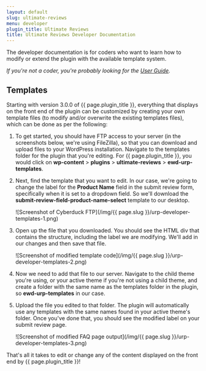 ```yaml
---
layout: default
slug: ultimate-reviews
menu: developer
plugin_title: Ultimate Reviews
title: Ultimate Reviews Developer Documentation
---
```

The developer documentation is for coders who want to learn how to modify or extend the plugin with the available template system<!--, filters and hooks-->.

*If you're not a coder, you're probably looking for the [User Guide](../user).*

## Templates

Starting with version 3.0.0 of {{ page.plugin_title }}, everything that displays on the front end of the plugin can be customized by creating your own template files (to modify and/or overwrite the existing templates files), which can be done as per the following: 

1. To get started, you should have FTP access to your server (in the screenshots below, we're using FileZilla), so that you can download and upload files to your WordPress installation. Navigate to the templates folder for the plugin that you're editing. For {{ page.plugin_title }}, you would click on **wp-content** > **plugins** > **ultimate-reviews** > **ewd-urp-templates**.

2. Next, find the template that you want to edit. In our case, we're going to change the label for the **Product Name** field in the submit review form, specifically when it is set to a dropdown field. So we'll download the **submit-review-field-product-name-select** template to our desktop.

    ![Screenshot of Cyberduck FTP](/img/{{ page.slug }}/urp-developer-templates-1.png)

3. Open up the file that you downloaded. You should see the HTML div that contains the structure, including the label we are modifying. We'll add in our changes and then save that file.

    ![Screenshot of modified template code](/img/{{ page.slug }}/urp-developer-templates-2.png)

4. Now we need to add that file to our server. Navigate to the child theme you're using, or your active theme if you're not using a child theme, and create a folder with the same name as the templates folder in the plugin, so **ewd-urp-templates** in our case.

5. Upload the file you edited to that folder. The plugin will automatically use any templates with the same names found in your active theme's folder. Once you've done that, you should see the modified label on your submit review page.

    ![Screenshot of modified FAQ page output](/img/{{ page.slug }}/urp-developer-templates-3.png)

That's all it takes to edit or change any of the content displayed on the front end by {{ page.plugin_title }}!